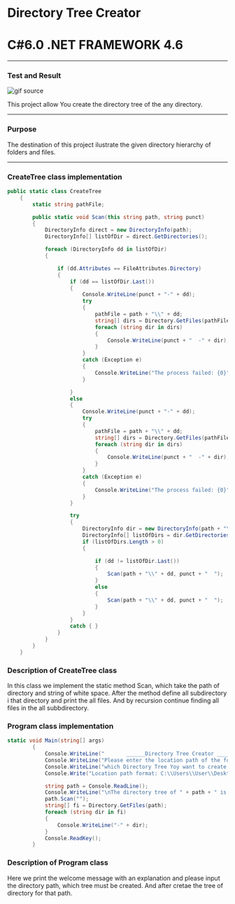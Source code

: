 # Directory Tree  Creator
# C#6.0  .NET FRAMEWORK 4.6

----
### Test and Result

![gif source](https://github.com/shtigran/TreeDirectoryCreator/blob/master/Tree%20Creator.gif)

This project allow You create the directory tree of the any directory.

----

### Purpose

The destination of this project ilustrate the given directory hierarchy of folders and files.

----
### CreateTree class implementation
```c#
public static class CreateTree
    {
        static string pathFile;

        public static void Scan(this string path, string punct)
        {
            DirectoryInfo direct = new DirectoryInfo(path);
            DirectoryInfo[] listOfDir = direct.GetDirectories(); 

            foreach (DirectoryInfo dd in listOfDir) 
            {

                if (dd.Attributes == FileAttributes.Directory) 
                {              
                    if (dd == listOfDir.Last())
                    {
                        Console.WriteLine(punct + "-" + dd);
                        try
                        {
                            pathFile = path + "\\" + dd;
                            string[] dirs = Directory.GetFiles(pathFile);
                            foreach (string dir in dirs)
                            {
                                Console.WriteLine(punct + "  -" + dir);
                            }
                        }
                        catch (Exception e)
                        {
                            Console.WriteLine("The process failed: {0}", e.ToString());
                        }

                    }
                    else
                    {
                        Console.WriteLine(punct + "-" + dd);
                        try
                        {
                            pathFile = path + "\\" + dd;
                            string[] dirs = Directory.GetFiles(pathFile);
                            foreach (string dir in dirs)
                            {
                                Console.WriteLine(punct + "  -" + dir);
                            }
                        }
                        catch (Exception e)
                        {
                            Console.WriteLine("The process failed: {0}", e.ToString());
                        }
                    }

                    try 
                    {
                        DirectoryInfo dir = new DirectoryInfo(path + "\\" + dd);
                        DirectoryInfo[] listOfDirs = dir.GetDirectories();
                        if (listOfDirs.Length > 0)
                        {

                            if (dd != listOfDir.Last())
                            {
                                Scan(path + "\\" + dd, punct + "  ");
                            }
                            else
                            {
                                Scan(path + "\\" + dd, punct + "  ");
                            }
                        }
                    }
                    catch { }               
                }
            }
        }
    }
```
### Description of CreateTree class
In this class we implement the static method Scan, which take the path of directory and string of white space. After the method define all subdirectory i that directory and print the all files. And by recursion continue finding all files in the all subbdirectory.

### Program class implementation
```c#
static void Main(string[] args)
        {
            Console.WriteLine("       ______Directory Tree Creator ______\n");
            Console.WriteLine("Please enter the location path of the folder,");
            Console.WriteLine("which Directory Tree Yoy want to create.");
            Console.Write("Location path format: C:\\Users\\User\\Desktop\\translate.txt): ");

            string path = Console.ReadLine();
            Console.WriteLine("\nThe directory tree of " + path + " is: \n");
            path.Scan("");
            string[] fi = Directory.GetFiles(path);
            foreach (string dir in fi)
            {
                Console.WriteLine("-" + dir);
            }
            Console.ReadKey();
        }

```
### Description of Program class
Here we print the welcome message with an explanation and please input the directory path, which tree must be created. And after cretae the tree of directory for that path.



